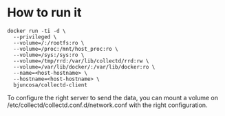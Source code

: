 How to run it
=============

```
docker run -ti -d \
  --privileged \
  --volume=/:/rootfs:ro \
  --volume=/proc:/mnt/host_proc:ro \
  --volume=/sys:/sys:ro \
  --volume=/tmp/rrd:/var/lib/collectd/rrd:rw \
  --volume=/var/lib/docker/:/var/lib/docker:ro \
  --name=<host-hostname> \
  --hostname=<host-hostname> \
  bjuncosa/collectd-client
```

To configure the right server to send the data, you can mount a volume on /etc/collectd/collectd.conf.d/network.conf with the right configuration.
